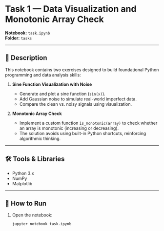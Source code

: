 # Task 1 — Data Visualization and Monotonic Array Check  

**Notebook:** `task.ipynb`  
**Folder:** `tasks`  

---

## 📌 Description  
This notebook contains two exercises designed to build foundational Python programming and data analysis skills:  

1. **Sine Function Visualization with Noise**  
   - Generate and plot a sine function (`sin(x)`).  
   - Add Gaussian noise to simulate real-world imperfect data.  
   - Compare the clean vs. noisy signals using visualization.  

2. **Monotonic Array Check**  
   - Implement a custom function `is_monotonic(array)` to check whether an array is monotonic (increasing or decreasing).  
   - The solution avoids using built-in Python shortcuts, reinforcing algorithmic thinking.  

---

## 🛠️ Tools & Libraries  
- Python 3.x  
- NumPy  
- Matplotlib  

---

## 🚀 How to Run  
1. Open the notebook:  
   ```bash
   jupyter notebook task.ipynb
